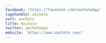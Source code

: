 ```yaml
---
facebook: 'https://facebook.com/wacheteApp'
logohandle: wachete
sort: wachete
title: Wachete
twitter: wacheteApp
website: 'https://www.wachete.com/'
---
```

